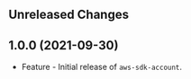 Unreleased Changes
------------------

1.0.0 (2021-09-30)
------------------

* Feature - Initial release of `aws-sdk-account`.

